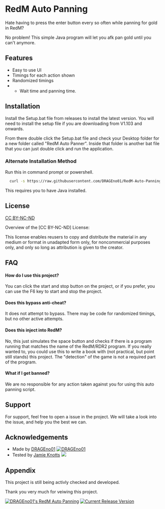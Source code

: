 
# RedM Auto Panning

Hate having to press the enter button every so often while panning for gold in RedM?

No problem! This simple Java program will let you afk pan gold until you can't anymore.
## Features

- Easy to use UI
- Timings for each action shown
- Randomized timings
- - Wait time and panning time.

## Installation

Install the Setup.bat file from releases to install the latest version. You will need to install the setup file if you are downloading from V1.103 and onwards.

From there double click the Setup.bat file and check your Desktop folder for a new folder called "RedM Auto Panner". Inside that folder is another bat file that you can just double click and run the application.

### Alternate Installation Method

Run this in command prompt or powershell.
```bash
  curl -s https://raw.githubusercontent.com/DRAGEno01/RedM-Auto-Panning/main/install.sh | bash
```
    

This requires you to have Java installed.
## License

[CC BY-NC-ND](https://creativecommons.org/share-your-work/cclicenses/#:~:text=CC%20BY%2DNC%2DND,adaptations%20of%20the%20work%20are%20permitted.)

Overview of the [CC BY-NC-ND] License:

This license enables reusers to copy and distribute the material in any medium or format in unadapted form only, for noncommercial purposes only, and only so long as attribution is given to the creator.
## FAQ

#### How do I use this project?

You can click the start and stop button on the project, or if you prefer, you can use the F6 key to start and stop the project.

#### Does this bypass anti-cheat?

It does not attempt to bypass. There may be code for randomized timings, but no other active attempts.

#### Does this inject into RedM?

No, this just simulates the space button and checks if there is a program running that matches the name of the RedM/RDR2 program. If you really wanted to, you could use this to write a book with (not practical, but point still stands) this project. The "detection" of the game is not a required part of the program.

#### What if I get banned?

We are no responsible for any action taken against you for using this auto panning script.
## Support

For support, feel free to open a issue in the project. We will take a look into the issue, and help you the best we can.
## Acknowledgements

 - Made by [DRAGEno01](https://github.com/DRAGEno01) [![DRAGEno01](https://img.shields.io/badge/Developer-Active-green)](https://github.com/DRAGEno01)
 - Tested by [Jamie Knotts]() [![](https://img.shields.io/badge/Tester-Missing_Profile-blue)]()
## Appendix

This project is still being activly checked and developed.

Thank you very much for veiwing this project.

[![DRAGEno01's RedM Auto Panning](https://img.shields.io/badge/Project_Status-On_Pause_:%7C-yellow)](https://github.com/DRAGEno01/RedM-Auto-Panning/) [![Current Release Version](https://img.shields.io/github/v/release/DRAGEno01/RedM-Auto-Panning)](https://github.com/DRAGEno01/RedM-Auto-Panning/)
